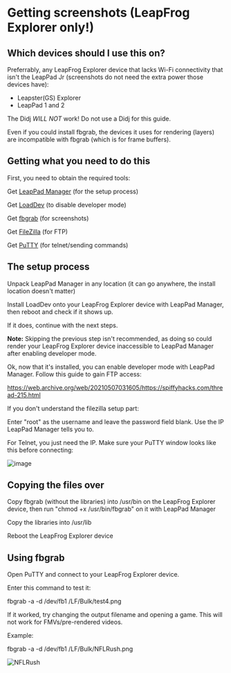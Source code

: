 # Getting screenshots (LeapFrog Explorer only!)

## Which devices should I use this on?
Preferrably, any LeapFrog Explorer device that lacks Wi-Fi connectivity that isn't the LeapPad Jr (screenshots do not need the extra power those devices have):

- Leapster(GS) Explorer
- LeapPad 1 and 2

The Didj *WILL NOT* work! Do not use a Didj for this guide. 

Even if you could install fbgrab, the devices it uses for rendering (layers) are incompatible with fbgrab (which is for frame buffers).

## Getting what you need to do this
First, you need to obtain the required tools:

Get [LeapPad Manager](https://archive.org/download/leappad3capturesetup/LeapPad_Manager.rar) (for the setup process)

Get [LoadDev](https://archive.org/download/leappad3capturesetup/LoadDev.tar) (to disable developer mode)

Get [fbgrab](https://archive.org/download/leappad3capturesetup/fbgrab.zip) (for screenshots)

Get [FileZilla](https://filezilla-project.org/download.php?show_all=1) (for FTP)

Get [PuTTY](https://www.chiark.greenend.org.uk/~sgtatham/putty/latest.html) (for telnet/sending commands)

## The setup process
Unpack LeapPad Manager in any location (it can go anywhere, the install location doesn't matter)

Install LoadDev onto your LeapFrog Explorer device with LeapPad Manager, then reboot and check if it shows up.

If it does, continue with the next steps.

**Note:** Skipping the previous step isn't recommended, as doing so could render your LeapFrog Explorer device inaccessible to LeapPad Manager after enabling developer mode.



Ok, now that it's installed, you can enable developer mode with LeapPad Manager. Follow this guide to gain FTP access:

https://web.archive.org/web/20210507031605/https://spiffyhacks.com/thread-215.html

If you don't understand the filezilla setup part:

Enter "root" as the username and leave the password field blank. Use the IP LeapPad Manager tells you to.



For Telnet, you just need the IP. Make sure your PuTTY window looks like this before connecting:

![image](https://github.com/user-attachments/assets/acd9eb0a-e81d-4f09-9a21-68dc3bbc8418)



## Copying the files over
Copy fbgrab (without the libraries) into /usr/bin on the LeapFrog Explorer device, then run "chmod +x /usr/bin/fbgrab" on it with LeapPad Manager

Copy the libraries into /usr/lib

Reboot the LeapFrog Explorer device



## Using fbgrab
Open PuTTY and connect to your LeapFrog Explorer device.

Enter this command to test it:

fbgrab -a -d /dev/fb1 /LF/Bulk/test4.png

If it worked, try changing the output filename and opening a game. This will not work for FMVs/pre-rendered videos.

Example:

fbgrab -a -d /dev/fb1 /LF/Bulk/NFLRush.png

![NFLRush](https://github.com/user-attachments/assets/6968f66e-b34d-4d47-b3d9-e689c99882e0)
